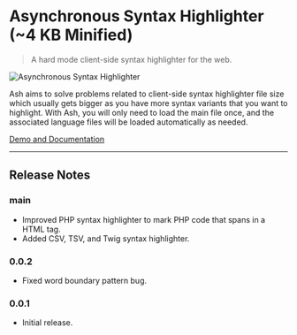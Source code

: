 Asynchronous Syntax Highlighter (~4 KB Minified)
================================================

> A hard mode client-side syntax highlighter for the web.

![Asynchronous Syntax Highlighter](https://user-images.githubusercontent.com/1669261/97794354-69417100-1c2b-11eb-8ea9-0a34666e5be4.png)

Ash aims to solve problems related to client-side syntax highlighter file size which usually gets bigger as you have more syntax variants that you want to highlight. With Ash, you will only need to load the main file once, and the associated language files will be loaded automatically as needed.

[Demo and Documentation](https://taufik-nurrohman.github.io/ash)

---

Release Notes
-------------

### main

 - Improved PHP syntax highlighter to mark PHP code that spans in a HTML tag.
 - Added CSV, TSV, and Twig syntax highlighter.

### 0.0.2

 - Fixed word boundary pattern bug.

### 0.0.1

 - Initial release.
